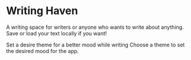 # Writing Haven

A writing space for writers or anyone who wants to write about anything.
Save or load your text locally if you want!

Set a desire theme for a better mood while writing
Choose a theme to set the desired mood for the app.
